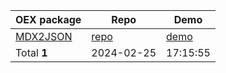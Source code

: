 | OEX package | Repo | Demo |   
| --- | --- | --- |   
| <a href='https://openexchange.intersystems.com/package/MDX2JSON'>MDX2JSON</a> | <a href='https://github.com/intersystems-ru/Cache-MDX2JSON'>repo</a> | <a href='https://github.com/rcemper/DD_mdx2json'>demo</a> | 47
| Total **1** | 2024-02-25|17:15:55 |
